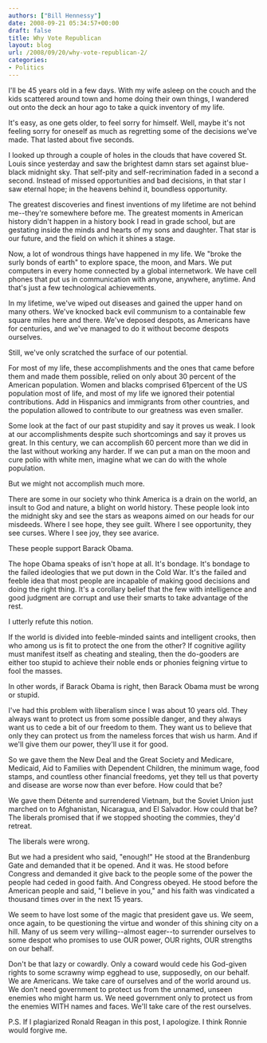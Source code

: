 ```yaml
---
authors: ["Bill Hennessy"]
date: 2008-09-21 05:34:57+00:00
draft: false
title: Why Vote Republican
layout: blog
url: /2008/09/20/why-vote-republican-2/
categories:
- Politics
---
```


I'll be 45 years old in a few days. With my wife asleep on the couch and the kids scattered around town and home doing their own things, I wandered out onto the deck an hour ago to take a quick inventory of my life. 

It's easy, as one gets older, to feel sorry for himself. Well, maybe it's not feeling sorry for oneself as much as regretting some of the decisions we've made. That lasted about five seconds.

I looked up through a couple of holes in the clouds that have covered St. Louis since yesterday and saw the brightest damn stars set against blue-black midnight sky. That self-pity and self-recrimination faded in a second a second. Instead of missed opportunities and bad decisions, in that star I saw eternal hope; in the heavens behind it, boundless opportunity.

The greatest discoveries and finest inventions of my lifetime are not behind me--they're somewhere before me. The greatest moments in American history didn't happen in a history book I read in grade school, but are gestating inside the minds and hearts of my sons and daughter. That star is our future, and the field on which it shines a stage.

Now, a lot of wondrous things have happened in my life. We "broke the surly bonds of earth" to explore space, the moon, and Mars. We put computers in every home connected by a global internetwork. We have cell phones that put us in communication with anyone, anywhere, anytime. And that's just a few technological achievements.

In my lifetime, we've wiped out diseases and gained the upper hand on many others. We've knocked back evil communism to a containable few square miles here and there. We've deposed despots, as Americans have for centuries, and we've managed to do it without become despots ourselves.

Still, we've only scratched the surface of our potential.

For most of my life, these accomplishments and the ones that came before them and made them possible, relied on only about 30 percent of the American population. Women and blacks comprised 61percent of the US population most of life, and most of my life we ignored their potential contributions. Add in Hispanics and immigrants from other countries, and the population allowed to contribute to our greatness was even smaller.

Some look at the fact of our past stupidity and say it proves us weak. I look at our accomplishments despite such shortcomings and say it proves us great. In this century, we can accomplish 60 percent more than we did in the last without working any harder. If we can put a man on the moon and cure polio with white men, imagine what we can do with the whole population.

But we might not accomplish much more.

There are some in our society who think America is a drain on the world, an insult to God and nature, a blight on world history. These people look into the midnight sky and see the stars as weapons aimed on our heads for our misdeeds. Where I see hope, they see guilt. Where I see opportunity, they see curses. Where I see joy, they see avarice.

These people support Barack Obama. 

The hope Obama speaks of isn't hope at all. It's bondage. It's bondage to the failed ideologies that we put down in the Cold War. It's the failed and feeble idea that most people are incapable of making good decisions and doing the right thing. It's a corollary belief that the few with intelligence and good judgment are corrupt and use their smarts to take advantage of the rest. 

I utterly refute this notion.

If the world is divided into feeble-minded saints and intelligent crooks, then who among us is fit to protect the one from the other? If cognitive agility must manifest itself as cheating and stealing, then the do-gooders are either too stupid to achieve their noble ends or phonies feigning virtue to fool the masses.

In other words, if Barack Obama is right, then Barack Obama must be wrong or stupid.

I've had this problem with liberalism since I was about 10 years old. They always want to protect us from some possible danger, and they always want us to cede a bit of our freedom to them. They want us to believe that only they can protect us from the nameless forces that wish us harm. And if we'll give them our power, they'll use it for good. 

So we gave them the New Deal and the Great Society and Medicare, Medicaid, Aid to Families with Dependent Children, the minimum wage, food stamps, and countless other financial freedoms, yet they tell us that poverty and disease are worse now than ever before. How could that be?

We gave them Détente and surrendered Vietnam, but the Soviet Union just marched on to Afghanistan, Nicaragua, and El Salvador. How could that be? The liberals promised that if we stopped shooting the commies, they'd retreat. 

The liberals were wrong. 

But we had a president who said, "enough!" He stood at the Brandenburg Gate and demanded that it be opened. And it was. He stood before Congress and demanded it give back to the people some of the power the people had ceded in good faith. And Congress obeyed. He stood before the American people and said, "I believe in you," and his faith was vindicated a thousand times over in the next 15 years.

We seem to have lost some of the magic that president gave us. We seem, once again, to be questioning the virtue and wonder of this shining city on a hill. Many of us seem very willing--almost eager--to surrender ourselves to some despot who promises to use OUR power, OUR rights, OUR strengths on our behalf.

Don't be that lazy or cowardly. Only a coward would cede his God-given rights to some scrawny wimp egghead to use, supposedly, on our behalf. We are Americans. We take care of ourselves and of the world around us. We don't need government to protect us from the unnamed, unseen enemies who might harm us. We need government only to protect us from the enemies WITH names and faces. We'll take care of the rest ourselves. 

P.S. If I plagiarized Ronald Reagan in this post, I apologize. I think Ronnie would forgive me. 
